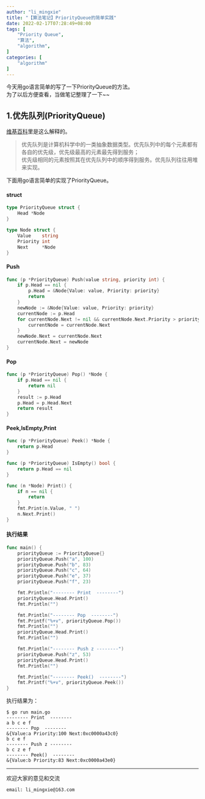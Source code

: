 ```yaml
---
author: "li_mingxie"
title: "【算法笔记】PriorityQueue的简单实践"
date: 2022-02-17T07:28:49+08:00
tags: [
    "Priority Queue",
    "算法",
    "algorithm",
]
categories: [
    "algorithm"
]
---
```


今天用go语言简单的写了一下PriorityQueue的方法。  
为了以后方便查看，当做笔记整理了一下~~  


## 1.优先队列(PriorityQueue)

[维基百科](https://zh.wikipedia.org/wiki/%E5%84%AA%E5%85%88%E4%BD%87%E5%88%97)里是这么解释的。

> 优先队列是计算机科学中的一类抽象数据类型。优先队列中的每个元素都有各自的优先级，优先级最高的元素最先得到服务；  
> 优先级相同的元素按照其在优先队列中的顺序得到服务。优先队列往往用堆来实现。  

下面用go语言简单的实现了PriorityQueue。

#### struct

```go
type PriorityQueue struct {
	Head *Node
}

type Node struct {
	Value    string
	Priority int
	Next     *Node
}
```

#### Push

```go
func (p *PriorityQueue) Push(value string, priority int) {
	if p.Head == nil {
		p.Head = &Node{Value: value, Priority: priority}
		return
	}
	newNode := &Node{Value: value, Priority: priority}
	currentNode := p.Head
	for currentNode.Next != nil && currentNode.Next.Priority > priority {
		currentNode = currentNode.Next
	}
	newNode.Next = currentNode.Next
	currentNode.Next = newNode
}
```

#### Pop

```go
func (p *PriorityQueue) Pop() *Node {
	if p.Head == nil {
		return nil
	}
	result := p.Head
	p.Head = p.Head.Next
	return result
}
```

#### Peek,IsEmpty,Print

```go
func (p *PriorityQueue) Peek() *Node {
	return p.Head
}

func (p *PriorityQueue) IsEmpty() bool {
	return p.Head == nil
}

func (n *Node) Print() {
	if n == nil {
		return
	}
	fmt.Print(n.Value, " ")
	n.Next.Print()
}
```

#### 执行结果

```go
func main() {
    priorityQueue := PriorityQueue{}
	priorityQueue.Push("a", 100)
	priorityQueue.Push("b", 83)
	priorityQueue.Push("c", 64)
	priorityQueue.Push("e", 37)
	priorityQueue.Push("f", 23)

	fmt.Println("-------- Print  --------")
	priorityQueue.Head.Print()
	fmt.Println("")

	fmt.Println("-------- Pop  --------")
	fmt.Printf("%+v", priorityQueue.Pop())
	fmt.Println("")
	priorityQueue.Head.Print()
	fmt.Println("")

	fmt.Println("-------- Push z --------")
	priorityQueue.Push("z", 53)
	priorityQueue.Head.Print()
	fmt.Println("")

	fmt.Println("-------- Peek()  --------")
	fmt.Printf("%+v", priorityQueue.Peek())	
}
```

执行结果为：
```
$ go run main.go
-------- Print  --------
a b c e f 
-------- Pop  --------
&{Value:a Priority:100 Next:0xc0000a43c0}
b c e f
-------- Push z --------
b c z e f
-------- Peek()  --------
&{Value:b Priority:83 Next:0xc0000a43e0}
```


----------------------------------------------
欢迎大家的意见和交流

`email: li_mingxie@163.com`